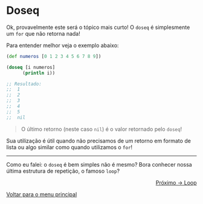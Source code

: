 # Doseq

Ok, provavelmente este será o tópico mais curto! O `doseq` é simplesmente um `for` que não retorna nada!

Para entender melhor veja o exemplo abaixo:

```clojure
(def numeros [0 1 2 3 4 5 6 7 8 9])

(doseq [i numeros]
      (println i))

;; Resultado:
;;  1
;;  2
;;  3
;;  4
;;  5
;;  nil
```
> O último retorno (neste caso `nil`) é o valor retornado pelo `doseq`!

Sua utilização é útil quando não precisamos de um retorno em formato de lista ou algo similar como quando utilizamos o `for`!

---

Como eu falei: o `doseq` é bem simples não é mesmo? Bora conhecer nossa última estrutura de repetição, o famoso `loop`?

<p align="right">
  <a href="https://github.com/lanjoni/clojure4noobs/tree/main/content/repeticao/loop.md">Próximo -> Loop</a>
</p>

<p align="left">
  <a href="https://github.com/lanjoni/clojure4noobs#roadmap">Voltar para o menu principal</a>
</p>
